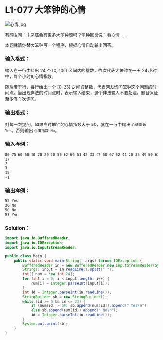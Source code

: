 # L1-077 大笨钟的心情

![心情.jpg](https://images.ptausercontent.com/8c3b8713-1703-4e56-addb-492f738c3a7c.jpg)

有网友问：未来还会有更多大笨钟题吗？笨钟回复说：看心情……

本题就请你替大笨钟写一个程序，根据心情自动输出回答。

### 输入格式：

输入在一行中给出 24 个 [0, 100] 区间内的整数，依次代表大笨钟在一天 24 小时中，每个小时的心情指数。

随后若干行，每行给出一个 [0, 23] 之间的整数，代表网友询问笨钟这个问题的时间点。当出现非法的时间点时，表示输入结束，这个非法输入不要处理。题目保证至少有 1 次询问。

### 输出格式：

对每一次提问，如果当时笨钟的心情指数大于 50，就在一行中输出 `心情指数 Yes`，否则输出 `心情指数 No`。

### 输入样例：

```tex
80 75 60 50 20 20 20 20 55 62 66 51 42 33 47 58 67 52 41 20 35 49 50 63
17
7
3
15
-1
```

### 输出样例：

```tex
52 Yes
20 No
50 No
58 Yes
```

### Solution：

```java
import java.io.BufferedReader;
import java.io.IOException;
import java.io.InputStreamReader;

public class Main {
    public static void main(String[] args) throws IOException {
        BufferedReader in = new BufferedReader(new InputStreamReader(System.in));
        String[] input = in.readLine().split(" ");
        int[] num = new int[24];
        for (int i = 0; i < input.length; i++) {
            num[i] = Integer.parseInt(input[i]);
        }
        int id = Integer.parseInt(in.readLine());
        StringBuilder sb = new StringBuilder();
        while (id >= 0 && id <= 23) {
            if (num[id] > 50) sb.append(num[id]).append(" Yes\n");
            else sb.append(num[id]).append(" No\n");
            id = Integer.parseInt(in.readLine());
        }
        System.out.print(sb);
    }
}
```
